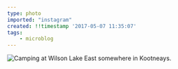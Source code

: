 ```yaml
---
type: photo
imported: "instagram"
created: !!timestamp '2017-05-07 11:35:07'
tags:
    - microblog
---
```

![Camping at Wilson Lake East somewhere in Kootneays.](/media/images/photos/2017/05/ca286044ec4aebcd759de241a018fa88.jpg)

